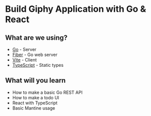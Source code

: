 # Build Giphy Application with Go & React

## What are we using?

- [Go](https://go.dev/) - Server
- [Fiber](https://github.com/gofiber/fiber) - Go web server
- [Vite](https://vitejs.dev/) - Client
- [TypeScript](https://www.typescriptlang.org/) - Static types

## What will you learn

- How to make a basic Go REST API
- How to make a todo UI
- React with TypeScript
- Basic Mantine usage
